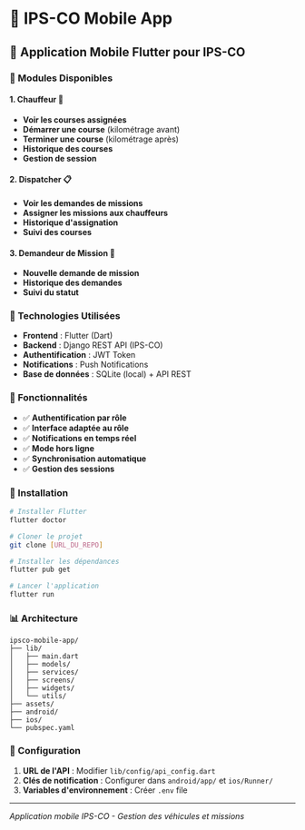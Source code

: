 # 🚗 IPS-CO Mobile App

## 📱 Application Mobile Flutter pour IPS-CO

### 🎯 Modules Disponibles

#### 1. **Chauffeur** 🚙
- **Voir les courses assignées**
- **Démarrer une course** (kilométrage avant)
- **Terminer une course** (kilométrage après)
- **Historique des courses**
- **Gestion de session**

#### 2. **Dispatcher** 📋
- **Voir les demandes de missions**
- **Assigner les missions aux chauffeurs**
- **Historique d'assignation**
- **Suivi des courses**

#### 3. **Demandeur de Mission** 📝
- **Nouvelle demande de mission**
- **Historique des demandes**
- **Suivi du statut**

### 🔧 Technologies Utilisées

- **Frontend** : Flutter (Dart)
- **Backend** : Django REST API (IPS-CO)
- **Authentification** : JWT Token
- **Notifications** : Push Notifications
- **Base de données** : SQLite (local) + API REST

### 📱 Fonctionnalités

- ✅ **Authentification par rôle**
- ✅ **Interface adaptée au rôle**
- ✅ **Notifications en temps réel**
- ✅ **Mode hors ligne**
- ✅ **Synchronisation automatique**
- ✅ **Gestion des sessions**

### 🚀 Installation

```bash
# Installer Flutter
flutter doctor

# Cloner le projet
git clone [URL_DU_REPO]

# Installer les dépendances
flutter pub get

# Lancer l'application
flutter run
```

### 📊 Architecture

```
ipsco-mobile-app/
├── lib/
│   ├── main.dart
│   ├── models/
│   ├── services/
│   ├── screens/
│   ├── widgets/
│   └── utils/
├── assets/
├── android/
├── ios/
└── pubspec.yaml
```

### 🔐 Configuration

1. **URL de l'API** : Modifier `lib/config/api_config.dart`
2. **Clés de notification** : Configurer dans `android/app/` et `ios/Runner/`
3. **Variables d'environnement** : Créer `.env` file

---

*Application mobile IPS-CO - Gestion des véhicules et missions*
